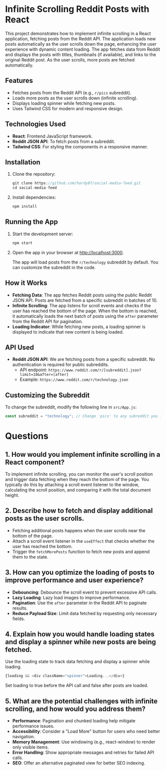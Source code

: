 # Infinite Scrolling Reddit Posts with React

This project demonstrates how to implement infinite scrolling in a React application, fetching posts from the Reddit API. The application loads new posts automatically as the user scrolls down the page, enhancing the user experience with dynamic content loading. The app fetches data from Reddit and displays the posts with titles, thumbnails (if available), and links to the original Reddit post. As the user scrolls, more posts are fetched automatically.

## Features

- Fetches posts from the Reddit API (e.g., `r/pics` subreddit).
- Loads more posts as the user scrolls down (infinite scrolling).
- Displays loading spinner while fetching new posts.
- Uses Tailwind CSS for modern and responsive design.

## Technologies Used

- **React**: Frontend JavaScript framework.
- **Reddit JSON API**: To fetch posts from a subreddit.
- **Tailwind CSS**: For styling the components in a responsive manner.

## Installation

1. Clone the repository:

   ```js
   git clone https://github.com/hardy07/social-media-feed.git
   cd social-media-feed
   ```

2. Install dependencies:

   ```bash
   npm install
   ```

## Running the App

1. Start the development server:

   ```bash
   npm start
   ```

2. Open the app in your browser at [http://localhost:3000](http://localhost:3000).

   The app will load posts from the `r/technology` subreddit by default. You can customize the subreddit in the code.

## How it Works

- **Fetching Data**: The app fetches Reddit posts using the public Reddit JSON API. Posts are fetched from a specific subreddit in batches of 10.
- **Infinite Scrolling**: The app listens for scroll events and checks if the user has reached the bottom of the page. When the bottom is reached, it automatically loads the next batch of posts using the `after` parameter from the Reddit API for pagination.
- **Loading Indicator**: While fetching new posts, a loading spinner is displayed to indicate that new content is being loaded.

## API Used

- **Reddit JSON API**: We are fetching posts from a specific subreddit. No authentication is required for public subreddits.
  - API endpoint: `https://www.reddit.com/r/[subreddit].json?limit=10&after=[after]`
  - Example: `https://www.reddit.com/r/technology.json`

## Customizing the Subreddit

To change the subreddit, modify the following line in `src/App.js`:

```js
const subreddit = "technology"; // Change 'pics' to any subreddit you like
```

# Questions

## 1. How would you implement infinite scrolling in a React component?

To implement infinite scrolling, you can monitor the user's scroll position and trigger data fetching when they reach the bottom of the page. You typically do this by attaching a scroll event listener to the window, calculating the scroll position, and comparing it with the total document height.

## 2. Describe how to fetch and display additional posts as the user scrolls.

- Fetching additional posts happens when the user scrolls near the bottom of the page.
- Attach a scroll event listener in the `useEffect` that checks whether the user has reached the bottom.
- Trigger the `fetchMorePosts` function to fetch new posts and append them to the state.

## 3. How can you optimize the loading of posts to improve performance and user experience?

- **Debouncing**: Debounce the scroll event to prevent excessive API calls.
- **Lazy Loading**: Lazy load images to improve performance.
- **Pagination**: Use the `after` parameter in the Reddit API to paginate results.
- **Reduce Payload Size**: Limit data fetched by requesting only necessary fields.

## 4. Explain how you would handle loading states and display a spinner while new posts are being fetched.

Use the loading state to track data fetching and display a spinner while loading.

```js
{loading && <div className="spinner">Loading...</div>}
```

Set loading to true before the API call and false after posts are loaded.

## 5. What are the potential challenges with infinite scrolling, and how would you address them?

- **Performance**: Pagination and chunked loading help mitigate performance issues.
- **Accessibility**: Consider a "Load More" button for users who need better navigation.
- **Memory Management**: Use windowing (e.g., react-window) to render only visible items.
- **Error Handling**: Show appropriate messages and retries for failed API calls.
- **SEO**: Offer an alternative paginated view for better SEO indexing.
